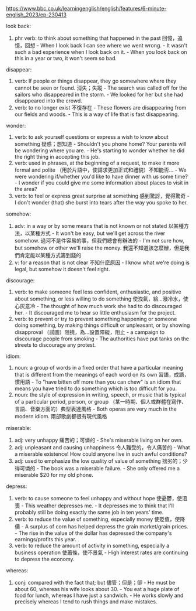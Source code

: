 https://www.bbc.co.uk/learningenglish/english/features/6-minute-english_2023/ep-230413

look back:
  1. phr verb: to think about something that happened in the past  回憶，追憶，回想
    - When I look back I can see where we went wrong.
    - It wasn't such a bad experience when I look back on it.
    - When you look back on this in a year or two, it won't seem so bad.

disappear:
  1. verb: If people or things disappear, they go somewhere where they cannot be seen or found.  消失；失蹤
    - The search was called off for the sailors who disappeared in the storm.
    - We looked for her but she had disappeared into the crowd.
  2. verb: to no longer exist  不復存在
    - These flowers are disappearing from our fields and woods.
    - This is a way of life that is fast disappearing.

wonder:
  1. verb: to ask yourself questions or express a wish to know about something  疑惑；想知道
    - Shouldn't you phone home? Your parents will be wondering where you are.
    - He's starting to wonder whether he did the right thing in accepting this job.
  2. verb: used in phrases, at the beginning of a request, to make it more formal and polite  （用於片語中，使請求更加正式和禮貌）不知能否…
    - We were wondering if/whether you'd like to have dinner with us some time?
    - I wonder if you could give me some information about places to visit in the area?
  3. verb: to feel or express great surprise at something  感到驚訝，覺得驚奇
    - I don't wonder (that) she burst into tears after the way you spoke to her.

somehow:
  1. adv: in a way or by some means that is not known or not stated  以某種方法，以某種方式
    - It won't be easy, but we'll get across the river somehow.  過河不是件容易的事，但我們總會有辦法的
    - I'm not sure how, but somehow or other we'll raise the money.  我還不知道該怎麼辦，但是我們肯定能以某種方式籌到錢的
  2. v: for a reason that is not clear  不知什麽原因
    - I know what we're doing is legal, but somehow it doesn't feel right.

discourage:
  1. verb: to make someone feel less confident, enthusiastic, and positive about something, or less willing to do something  使洩氣，給…潑冷水，使心灰意冷
    - The thought of how much work she had to do discouraged her.
    - It discouraged me to hear so little enthusiasm for the project.
  2. verb: to prevent or try to prevent something happening or someone doing something, by making things difficult or unpleasant, or by showing disapproval  （試圖）阻撓，為…設置障礙，阻止
    - a campaign to discourage people from smoking
    - The authorities have put tanks on the streets to discourage any protest.

idiom:
  1. noun: a group of words in a fixed order that have a particular meaning that is different from the meanings of each word on its own  習語，成語，慣用語
    - To "have bitten off more than you can chew" is an idiom that means you have tried to do something which is too difficult for you.
  2. noun: the style of expression in writing, speech, or music that is typical of a particular period, person, or group  （某一時期、個人或群體在寫作、言語、音樂方面的）典型表達風格
    - Both operas are very much in the modern idiom.  兩部歌劇都很有現代風格

miserable:
  1. adj: very unhappy  痛苦的；可憐的
    - She's miserable living on her own.
  2. adj: unpleasant and causing unhappiness  令人難受的，令人痛苦的
    - What a miserable existence! How could anyone live in such awful conditions?
  3. adj: used to emphasize the low quality of value of something  拙劣的；少得可憐的
    - The book was a miserable failure.
    - She only offered me a miserable $20 for my old phone.

depress:
  1. verb: to cause someone to feel unhappy and without hope  使憂鬱，使沮喪
    - This weather depresses me.
    - It depresses me to think that I'll probably still be doing exactly the same job in ten years' time.
  2. verb: to reduce the value of something, especially money  使貶值，使降價
    - A surplus of corn has helped depress the grain market/grain prices.
    - The rise in the value of the dollar has depressed the company's earnings/profits this year.
  3. verb: to reduce the amount of activity in something, especially a business operation  使蕭條，使不景氣
    - High interest rates are continuing to depress the economy.

whereas:
  1. conj: compared with the fact that; but  儘管；但是；卻
    - He must be about 60, whereas his wife looks about 30.
    - You eat a huge plate of food for lunch, whereas I have just a sandwich.
    - He works slowly and precisely whereas I tend to rush things and make mistakes.
